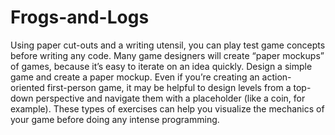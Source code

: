 # Frogs-and-Logs
Using paper cut-outs and a writing utensil, you can play test game concepts before writing any code. Many game designers will create “paper mockups” of games, because it’s easy to iterate on an idea quickly.  Design a simple game and create a paper mockup. Even if you’re creating an action-oriented first-person game, it may be helpful to design levels from a top-down perspective and navigate them with a placeholder (like a coin, for example). These types of exercises can help you visualize the mechanics of your game before doing any intense programming.
